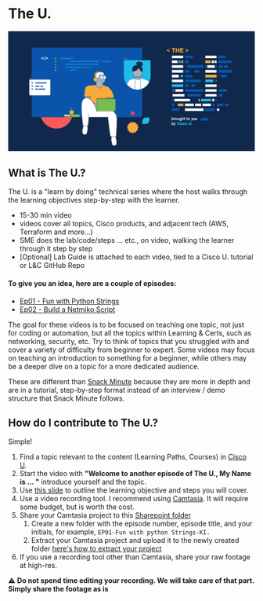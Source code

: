 # The U.
![img.png](./assets/imgs/TheU.png)
## What is The U.?
The U. is a "learn by doing" technical series where the host walks through the learning objectives step-by-step with the learner.   

- 15-30 min video
- videos cover all topics, Cisco products, and adjacent tech (AWS, Terraform and more...)
- SME does the lab/code/steps ... etc., on video, walking the learner through it step by step
- [Optional] Lab Guide is attached to each video, tied to a Cisco U. tutorial or L&C GitHub Repo 

#### To give you an idea, here are a couple of episodes:
- [Ep01 - Fun with Python Strings](https://cisco.box.com/s/dozsr503unwz4b6ld8lraqdc4vs2vi1v)
- [Ep02 - Build a Netmiko Script](https://cisco.box.com/s/tlqqg2thdxx2rrar85cp25l19oqyi565)

The goal for these videos is to be focused on teaching one topic, not just for coding or automation, but all the topics within Learning & Certs, such as networking, security, etc. Try to think of topics that you struggled with and cover a variety of difficulty from beginner to expert. Some videos may focus on teaching an introduction to something for a beginner, while others may be a deeper dive on a topic for a more dedicated audience. 

These are different than [Snack Minute](https://www.youtube.com/playlist?list=PL2AuQ_ZjCjsq_dipCVvUS7enTwk4_P7n5) because they are more in depth and are in a tutorial, step-by-step format instead of an interview / demo structure that Snack Minute follows. 

## How do I contribute to The U.?

Simple! 

1. Find a topic relevant to the content (Learning Paths, Courses) in [Cisco U](https://u.cisco.com).
2. Start the video with **"Welcome to another episode of The U., My Name is ... "** introduce yourself and the topic.
3. Use [this slide](./assets/slide/TheU.-opening-slide-template.pptx) to outline the learning objective and steps you will cover.
4. Use a video recording tool. I recommend using [Camtasia](https://www.techsmith.com/video-editor.html). It will require some budget, but is worth the cost.
5. Share your Camtasia project to this [Sharepoint folder](https://cisco-my.sharepoint.com/:f:/p/kiskande/EowWTE53y59NohbuMuPo1XABEKEN8tXJNRWKXbsjBV_M6g?e=HmT8AO)
   1. Create a new folder with the episode number, episode title, and your initials, for example, `EP01-Fun with python Strings-KI.`
   2. Extract your Camtasia project and upload it to the newly created folder [here's how to extract your project](https://www.techsmith.com/learn/tutorials/camtasia/project-files/)
6. If you use a recording tool other than Camtasia, share your raw footage at high-res.

⚠️ **Do not spend time editing your recording. We will take care of that part. Simply share the footage as is**
